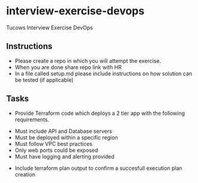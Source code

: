 # interview-exercise-devops
Tucows Interview Exercise DevOps

## Instructions

- Please create a repo in which you will attempt the exercise.
- When you are done share repo link with HR
- In a file called setup.md please include instructions on how solution can be tested (if applicable)

## Tasks

- Provide Terraform code which deploys a 2 tier app with the following requirements.
 * Must include API and Database servers
 * Must be deployed within a specific region
 * Must follow VPC best practices
 * Only web ports could be exposed
 * Must have logging and alerting provided
- Include terraform plan output to confirm a succesfull execution plan creation
